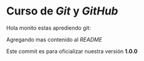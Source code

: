 # Curso de _Git_ y _GitHub_

Hola monito estas aprediendo git:

Agregando mas contenido al _README_

Este commit es para oficializar nuestra versión **1.0.0**